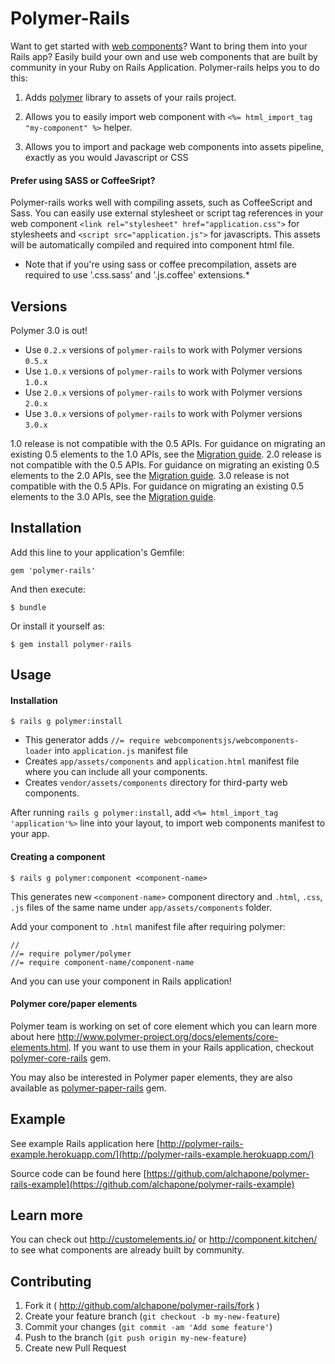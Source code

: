 # Polymer-Rails
Want to get started with  [web components](http://www.w3.org/wiki/WebComponents/)? Want to bring them into your Rails app? Easily build your own and use web components that are built by community in your Ruby on Rails Application. Polymer-rails helps you to do this:

1. Adds [polymer](http://polymer-project.org/) library to assets of your rails project.

2. Allows you to easily import web component with `<%= html_import_tag "my-component" %>` helper.

3. Allows you to import and package web components into assets pipeline, exactly as you would Javascript or CSS

#### Prefer using SASS or CoffeeSript?

Polymer-rails works well with compiling assets, such as CoffeeScript and Sass.
You can easily use external stylesheet or script tag references in your web component `<link rel="stylesheet" href="application.css">` for stylesheets and `<script src="application.js">` for javascripts.
This assets will be automatically compiled and required into component html file.
* Note that if you're using sass or coffee precompilation, assets are required to use '.css.sass' and '.js.coffee' extensions.*


## Versions
Polymer 3.0 is out! 

* Use `0.2.x` versions of `polymer-rails` to work with Polymer versions `0.5.x`
* Use `1.0.x` versions of `polymer-rails` to work with Polymer versions `1.0.x`
* Use `2.0.x` versions of `polymer-rails` to work with Polymer versions `2.0.x`
* Use `3.0.x` versions of `polymer-rails` to work with Polymer versions `3.0.x`

1.0 release is not compatible with the 0.5 APIs. For guidance on migrating an existing 0.5 elements to the 1.0 APIs, see the [Migration guide](https://www.polymer-project.org/1.0/docs/migration.html).
2.0 release is not compatible with the 0.5 APIs. For guidance on migrating an existing 0.5 elements to the 2.0 APIs, see the [Migration guide](https://www.polymer-project.org/2.0/docs/migration.html).
3.0 release is not compatible with the 0.5 APIs. For guidance on migrating an existing 0.5 elements to the 3.0 APIs, see the [Migration guide](https://www.polymer-project.org/3.0/docs/migration.html).

## Installation

Add this line to your application's Gemfile:

    gem 'polymer-rails'

And then execute:

    $ bundle

Or install it yourself as:

    $ gem install polymer-rails

## Usage

#### Installation

    $ rails g polymer:install

- This generator adds `//= require webcomponentsjs/webcomponents-loader` into `application.js` manifest file  
- Creates `app/assets/components` and `application.html` manifest file where you can include all your components.
- Creates `vendor/assets/components` directory for third-party web components.

After running `rails g polymer:install`, add `<%= html_import_tag 'application'%>` line into your layout,
to import web components manifest to your app.

#### Creating a component

    $ rails g polymer:component <component-name>

This generates new `<component-name>` component directory and `.html`, `.css`, `.js` files of the same name under `app/assets/components` folder.

Add your component to `.html` manifest file after requiring polymer:

    //
    //= require polymer/polymer
    //= require component-name/component-name

And you can use your component in Rails application!

#### Polymer core/paper elements

Polymer team is working on set of core element which you can learn more about here http://www.polymer-project.org/docs/elements/core-elements.html. If you want to use them in your Rails application, checkout [polymer-core-rails](https://github.com/alchapone/polymer-core-rails) gem.

You may also be interested in Polymer paper elements, they are also available as [polymer-paper-rails](https://github.com/alchapone/polymer-paper-rails) gem.

## Example

See example Rails application here [http://polymer-rails-example.herokuapp.com/](http://polymer-rails-example.herokuapp.com/)

Source code can be found here [https://github.com/alchapone/polymer-rails-example](https://github.com/alchapone/polymer-rails-example)

## Learn more

 You can check out http://customelements.io/ or http://component.kitchen/ to see what components are already built by community.

## Contributing

1. Fork it ( http://github.com/alchapone/polymer-rails/fork )
2. Create your feature branch (`git checkout -b my-new-feature`)
3. Commit your changes (`git commit -am 'Add some feature'`)
4. Push to the branch (`git push origin my-new-feature`)
5. Create new Pull Request
